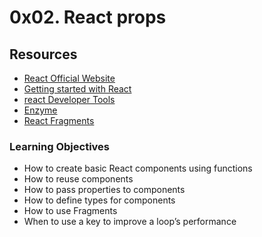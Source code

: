 # 0x02. React props
## Resources
* [React Official Website](https://intranet.alxswe.com/rltoken/XY-3QaRU8GcLgridCcoi3w)
* [Getting started with React](https://intranet.alxswe.com/rltoken/ASa6F8XX2jbBmfw0Ka4DtQ)
* [react Developer Tools](https://intranet.alxswe.com/rltoken/2vQpS-pQNQ474_yClKpi2w)
* [Enzyme](https://intranet.alxswe.com/rltoken/qsgGsN2WTikhObfGDALAeA)
* [React Fragments](https://intranet.alxswe.com/rltoken/AnYmWGZ8hVMZ0sE8pjQoEg)
### Learning Objectives
* How to create basic React components using functions
* How to reuse components
* How to pass properties to components
* How to define types for components
* How to use Fragments
* When to use a key to improve a loop’s performance